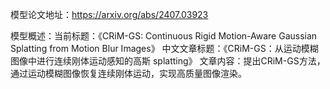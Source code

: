 模型论文地址：https://arxiv.org/abs/2407.03923

模型概述：当前标题：《CRiM-GS: Continuous Rigid Motion-Aware Gaussian Splatting from Motion Blur Images》
中文文章标题：《CRiM-GS：从运动模糊图像中进行连续刚体运动感知的高斯 splatting》
文章内容：提出CRiM-GS方法，通过运动模糊图像恢复连续刚体运动，实现高质量图像渲染。
